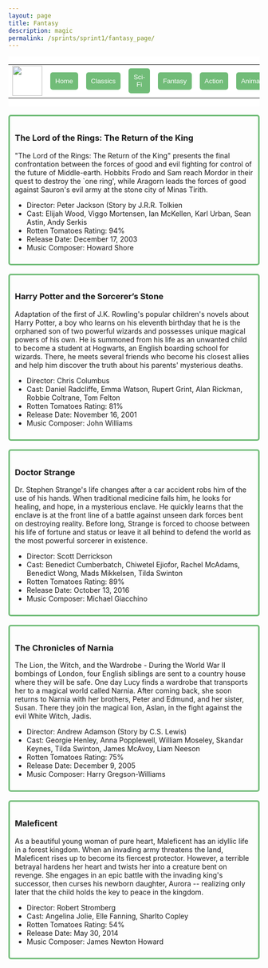 ```yaml
---
layout: page
title: Fantasy
description: magic
permalink: /sprints/sprint1/fantasy_page/
---
```

<style>
    .movie_menu {
        background-color: white;
        display: flex;
        align-items: center;
    }
    
    .movie_button {
        color: white;
        background-color: #71BC78;
        border: none;
        border-radius: 5px;
        padding: 10px;
    }
    .movie_box {
        border-style: solid;
        border-width: 3px;
        border-radius: 5px;
        border-color: #71BC78;
        padding: 10px;
        display: flex;
        gap: 20px;
        align-items: center;
    }
</style>
<html>
<!-- Template
    <div class="movie_box">
        <div>
            <h3></h3>
            <p></p>
                <ul>
                    <li></li>
                    <li></li>
                    <li></li>
                    <li></li>
                    <li></li>
                </ul>
        </div>
    </div>
    <br>
    -->
    <div class="movie_menu">
            <table>
                <tr>
                    <td><img src="{{site.baseurl}}/images/sprints/sprint1_images/movie_blog.png" height="60" title="GH Pages" alt=""></td>
                    <td><a href="/aditi_bandaru_csp_2025/sprint1_miniproject/index"><button class="movie_button">Home</button></a></td>
                    <td><a href="/aditi_bandaru_csp_2025/sprints/sprint1/classics_page/index"><button class="movie_button">Classics</button></a></td>
                    <td><a href="/aditi_bandaru_csp_2025/sprints/sprint1/sci_fi_page/index"><button class="movie_button">Sci-Fi</button></a></td>
                    <td><a href="/aditi_bandaru_csp_2025/sprints/sprint1/fantasy_page/index"><button class="movie_button">Fantasy</button></a></td>
                    <td><a href="/aditi_bandaru_csp_2025/sprints/sprint1/action_page/index"><button class="movie_button">Action</button></a></td>
                    <td><a href="/aditi_bandaru_csp_2025/sprints/sprint1/animation_page/index"><button class="movie_button">Animation</button></a></td>
                </tr>
            </table>
    </div>
    <br>
    <div class="movie_box">
        <div>
            <h3>The Lord of the Rings: The Return of the King</h3>
            <p>"The Lord of the Rings: The Return of the King" presents the final confrontation between the forces of good and evil fighting for control of the future of Middle-earth. Hobbits Frodo and Sam reach Mordor in their quest to destroy the `one ring', while Aragorn leads the forces of good against Sauron's evil army at the stone city of Minas Tirith.</p>
                <ul>
                    <li>Director: Peter Jackson (Story by J.R.R. Tolkien</li>
                    <li>Cast: Elijah Wood, Viggo Mortensen, Ian McKellen, Karl Urban, Sean Astin, Andy Serkis</li>
                    <li>Rotten Tomatoes Rating: 94%</li>
                    <li>Release Date: December 17, 2003</li>
                    <li>Music Composer: Howard Shore</li>
                </ul>
        </div>
    </div>
    <br>
    <div class="movie_box">
        <div>
            <h3>Harry Potter and the Sorcerer’s Stone</h3>
            <p>Adaptation of the first of J.K. Rowling's popular children's novels about Harry Potter, a boy who learns on his eleventh birthday that he is the orphaned son of two powerful wizards and possesses unique magical powers of his own. He is summoned from his life as an unwanted child to become a student at Hogwarts, an English boarding school for wizards. There, he meets several friends who become his closest allies and help him discover the truth about his parents' mysterious deaths.</p>
                <ul>
                    <li>Director: Chris Columbus</li>
                    <li>Cast: Daniel Radcliffe, Emma Watson, Rupert Grint, Alan Rickman, Robbie Coltrane, Tom Felton</li>
                    <li>Rotten Tomatoes Rating: 81%</li>
                    <li>Release Date: November 16, 2001</li>
                    <li>Music Composer: John Williams</li>
                </ul>
        </div>
    </div>
    <br>
    <div class="movie_box">
        <div>
            <h3>Doctor Strange</h3>
            <p>Dr. Stephen Strange's life changes after a car accident robs him of the use of his hands. When traditional medicine fails him, he looks for healing, and hope, in a mysterious enclave. He quickly learns that the enclave is at the front line of a battle against unseen dark forces bent on destroying reality. Before long, Strange is forced to choose between his life of fortune and status or leave it all behind to defend the world as the most powerful sorcerer in existence.</p>
                <ul>
                    <li>Director: Scott Derrickson</li>
                    <li>Cast: Benedict Cumberbatch, Chiwetel Ejiofor, Rachel McAdams, Benedict Wong, Mads Mikkelsen, Tilda Swinton</li>
                    <li>Rotten Tomatoes Rating: 89%</li>
                    <li>Release Date: October 13, 2016</li>
                    <li>Music Composer: Michael Giacchino</li>
                </ul>
        </div>
    </div>
    <br>
    <div class="movie_box">
        <div>
            <h3>The Chronicles of Narnia</h3>
            <p>The Lion, the Witch, and the Wardrobe - During the World War II bombings of London, four English siblings are sent to a country house where they will be safe. One day Lucy finds a wardrobe that transports her to a magical world called Narnia. After coming back, she soon returns to Narnia with her brothers, Peter and Edmund, and her sister, Susan. There they join the magical lion, Aslan, in the fight against the evil White Witch, Jadis.</p>
                <ul>
                    <li>Director: Andrew Adamson (Story by C.S. Lewis)</li>
                    <li>Cast: Georgie Henley, Anna Popplewell, William Moseley, Skandar Keynes, Tilda Swinton, James McAvoy, Liam Neeson</li>
                    <li>Rotten Tomatoes Rating: 75%</li>
                    <li>Release Date: December 9, 2005</li>
                    <li>Music Composer: Harry Gregson-Williams</li>
                </ul>
        </div>
    </div>
    <br>
    <div class="movie_box">
        <div>
            <h3>Maleficent</h3>
            <p>As a beautiful young woman of pure heart, Maleficent has an idyllic life in a forest kingdom. When an invading army threatens the land, Maleficent rises up to become its fiercest protector. However, a terrible betrayal hardens her heart and twists her into a creature bent on revenge. She engages in an epic battle with the invading king's successor, then curses his newborn daughter, Aurora -- realizing only later that the child holds the key to peace in the kingdom.</p>
                <ul>
                    <li>Director: Robert Stromberg</li>
                    <li>Cast: Angelina Jolie, Elle Fanning, Sharlto Copley</li>
                    <li>Rotten Tomatoes Rating: 54%</li>
                    <li>Release Date: May 30, 2014</li>
                    <li>Music Composer: James Newton Howard</li>
                </ul>
        </div>
    </div>
    <br>
</html>